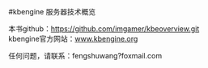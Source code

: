 #kbengine 服务器技术概览
  
  
  
  
  本书github：https://github.com/imgamer/kbeoverview.git  
  kbengine官方网站：www.kbengine.org  
  
  任何问题，请联系：fengshuwang?foxmail.com